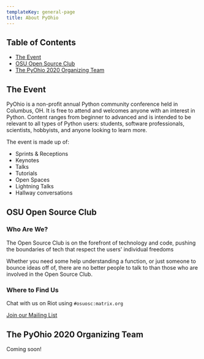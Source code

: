 ```yaml
---
templateKey: general-page
title: About PyOhio
---
```


## Table of Contents

- [The Event](#the-event)
- [OSU Open Source Club](#osu-open-source-club)
- [The PyOhio 2020 Organizing Team](#the-pyohio-2020-organizing-team)

## The Event

PyOhio is a non-profit annual Python community conference held in Columbus, OH. It is free to attend and welcomes anyone with an interest in Python. Content ranges from beginner to advanced and is intended to be relevant to all types of Python users: students, software professionals, scientists, hobbyists, and anyone looking to learn more.

The event is made up of:

- Sprints & Receptions
- Keynotes
- Talks
- Tutorials
- Open Spaces
- Lightning Talks
- Hallway conversations

## OSU Open Source Club

### Who Are We?

The Open Source Club is on the forefront of technology and code, pushing the boundaries of tech that respect the users' individual freedoms

Whether you need some help understanding a function, or just someone to bounce ideas off of, there are no better people to talk to than those who are involved in the Open Source Club.


### Where to Find Us

Chat with us on Riot using `#osuosc:matrix.org`

[Join our Mailing List](https://mailman.cse.ohio-state.edu/mailman/listinfo/opensource)

## The PyOhio 2020 Organizing Team

Coming soon!